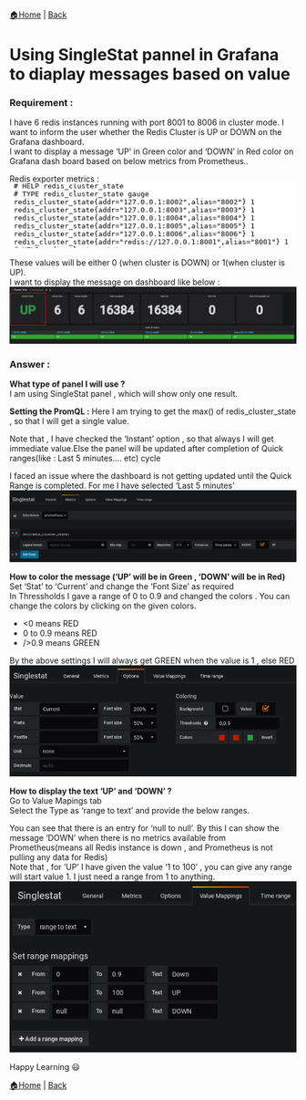 [:house:Home](https://github.com/debbiswal/Articles) | [Back](https://github.com/debbiswal/Articles/blob/master/README.md#grafana)

# Using SingleStat pannel in Grafana to diaplay messages based on value 

### Requirement :
I have 6 redis instances running with port 8001 to 8006 in cluster mode. I want to inform the user whether the Redis Cluster is UP or DOWN on the Grafana dashboard.  
I want to display a message ‘UP’ in Green color and ‘DOWN’ in Red color on Grafana dash board based on below metrics from Prometheus..  

Redis exporter metrics :  
![metrics](images/img1.png)  

These values will be either 0 (when cluster is DOWN) or 1(when cluster is UP).   
I want to display the message on dashboard like below :  
![requirement](images/img2.png)  

### Answer :

**What type of panel I will use ?**  
I am using SingleStat panel , which will show only one result.

**Setting the PromQL :**
Here I am trying to get the max() of redis_cluster_state , so that I will get a single value.  

Note that , I have checked the ‘Instant’ option , so that always I will get immediate value.Else the panel will be updated after completion of Quick ranges(like : Last 5 minutes…. etc) cycle  

I faced an issue where the dashboard is not getting updated until the Quick Range is completed. For me I have selected ‘Last 5 minutes’
![singlestat](images/img3.png)  

**How to color the message (‘UP’ will be in Green , ‘DOWN’ will be in Red)**  
Set ‘Stat’ to ‘Current’ and change the ‘Font Size’ as required  
In Thressholds I gave a range of 0 to 0.9 and changed the colors . You can change the colors by clicking on the given colors.   
* <0  means RED
* 0 to 0.9 means RED
* />0.9 means GREEN 

By the above settings I will always get GREEN when the value is 1 , else RED  
![singlestat](images/img4.png)  

**How to display the text ‘UP’ and ‘DOWN’ ?**  
Go to Value Mapings tab  
Select the Type as ‘range to text’ and provide the below ranges.   

You can see that there is an entry for ‘null to null’. By this I can show the message ‘DOWN’ when there is no metrics available from Prometheus(means all Redis instance is down , and Prometheus is not pulling any data for Redis)  
Note that , for ‘UP’ I have given the value ‘1 to 100’ , you can give any range will start value 1. I just need a range from 1 to anything.  
![singlestat](images/img5.png)  



Happy Learning :smiley:  

[:house:Home](https://github.com/debbiswal/Articles) | [Back](https://github.com/debbiswal/Articles/blob/master/README.md#grafana)
